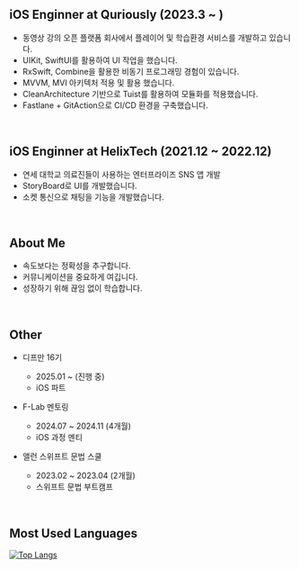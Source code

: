 ## iOS Enginner at Quriously (2023.3 ~ )
- 동영상 강의 오픈 플랫폼 회사에서 플레이어 및 학습환경 서비스를 개발하고 있습니다.
- UIKit, SwiftUI를 활용하여 UI 작업을 했습니다.
- RxSwift, Combine을 활용한 비동기 프로그래밍 경험이 있습니다.
- MVVM, MVI 아키텍처 적용 및 활용 했습니다.
- CleanArchitecture 기반으로 Tuist를 활용하여 모듈화를 적용했습니다.
- Fastlane + GitAction으로 CI/CD 환경을 구축했습니다.

<br>

## iOS Enginner at HelixTech (2021.12 ~ 2022.12)
- 연세 대학교 의료진들이 사용하는 엔터프라이즈 SNS 앱 개발
- StoryBoard로 UI를 개발했습니다.
- 소켓 통신으로 채팅을 기능을 개발했습니다.

<br>

## About Me
- 속도보다는 정확성을 추구합니다.
- 커뮤니케이션을 중요하게 여깁니다.
- 성장하기 위해 끊임 없이 학습합니다.

<br>

## Other
- 디프만 16기
  - 2025.01 ~ (진행 중)
  - iOS 파트

- F-Lab 멘토링
  - 2024.07 ~ 2024.11 (4개월)
  - iOS 과정 멘티


- 앨런 스위프트 문법 스쿨
  - 2023.02 ~ 2023.04 (2개월)
  - 스위프트 문법 부트캠프

<br>

## Most Used Languages
[![Top Langs](https://github-readme-stats.vercel.app/api/top-langs/?username=junlight94)](https://github.com/anuraghazra/github-readme-stats)
